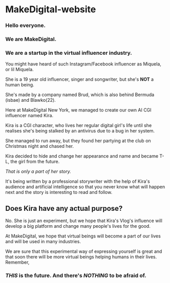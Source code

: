 # MakeDigital-website
### Hello everyone.
### We are MakeDigital.
### We are a startup in the virtual influencer industry.
You might have heard of such Instagram/Facebook influencer as Miquela, or lil Miquela.

She is a 19 year old influencer, singer and songwriter, but she's **NOT** a human being.

She's made by a company named Brud, which is also behind Bermuda (isbae) and Blawko(22).

Here at MakeDigital New York, we managed to create our own AI CGI influencer named Kira.

Kira is a CGI character, who lives her regular digital girl's life until she realises she's being stalked by an antivirus due to a bug in her system.

She managed to run away, but they found her partying at the club on Christmas night and chased her.

Kira decided to hide and change her appearance and name and became T-L, the girl from the future.

*That is only a part of her story.*

It's being written by a professional storywriter with the help of Kira's audience and artificial intelligence so that you never know what will happen next and the story is interesting to read and follow.

## Does Kira have any actual purpose?
No. She is just an experiment, but we hope that Kira's Vlog's influence will develop a big platform and change many people's lives for the good.

At MakeDigital, we hope that virtual beings will become a part of our lives and will be used in many industries. 

We are sure that this experimental way of expressing yourself is great and that soon there will be more virtual beings helping humans in their lives. Remember,

### ***THIS*** is the future. And there's ***NOTHING*** to be afraid of.
